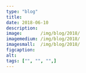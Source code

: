 ```yaml
---
type: "blog"
title: 
date: 2018-06-10
description: 
image:       /img/blog/2018/
imagemedium: /img/blog/2018/
imagesmall:  /img/blog/2018/
figcaption:
alt: 
tags: ["", "", "",]
---
```



